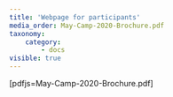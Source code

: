 ```yaml
---
title: 'Webpage for participants'
media_order: May-Camp-2020-Brochure.pdf
taxonomy:
    category:
        - docs
visible: true
---
```


[pdfjs=May-Camp-2020-Brochure.pdf]